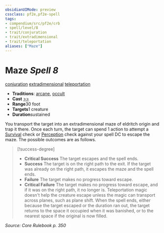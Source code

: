 ```yaml
---
obsidianUIMode: preview
cssclass: pf2e,pf2e-spell
tags:
- compendium/src/pf2e/crb
- spell/level/8
- trait/conjuration
- trait/extradimensional
- trait/teleportation
aliases: ["Maze"]
---
```

# Maze *Spell 8*   
[conjuration](../../rules/traits/conjuration.md)  [extradimensional](../../rules/traits/extradimensional.md)  [teleportation](../../rules/traits/teleportation.md)  

- **Traditions**: [arcane](../../rules/traits/arcane.md), [occult](../../rules/traits/occult.md)
- **Cast** [>>](../../rules/core-rulebook/chapter-9-playing-the-game.md#Actions "Two-Action") 
- **Range**30 foot
- **Targets**1 creature
- **Duration**sustained

You transport the target into an extradimensional maze of eldritch origin and trap it there. Once each turn, the target can spend 1 action to attempt a [Survival](../skills.md#Survival) check or [Perception](../skills.md#Perception) check against your spell DC to escape the maze. The possible outcomes are as follows.

> [!success-degree] 
> - **Critical Success** The target escapes and the spell ends.
> - **Success** The target is on the right path to the exit. If the target was already on the right path, it escapes the maze and the spell ends.
> - **Failure** The target makes no progress toward escape.
> - **Critical Failure** The target makes no progress toward escape, and if it was on the right path, it no longer is. Teleportation magic doesn't help the creature escape unless the magic can transport across planes, such as plane shift. When the spell ends, either because the target escaped or the duration ran out, the target returns to the space it occupied when it was banished, or to the nearest space if the original is now filled.

*Source: Core Rulebook p. 350*